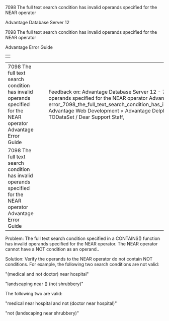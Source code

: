 7098 The full text search condition has invalid operands specified for the NEAR operator




Advantage Database Server 12  

7098 The full text search condition has invalid operands specified for the NEAR operator

Advantage Error Guide

|  |
| --- |
|  |

|  |  |  |  |  |
| --- | --- | --- | --- | --- |
| 7098 The full text search condition has invalid operands specified for the NEAR operator  Advantage Error Guide |  |  | Feedback on: Advantage Database Server 12 - 7098 The full text search condition has invalid operands specified for the NEAR operator Advantage Error Guide error\_7098\_the\_full\_text\_search\_condition\_has\_invalid\_operands\_specified\_for\_the\_near\_operator Advantage Web Development > Advantage Delphi OData Client > Delphi OData Components > TODataSet / Dear Support Staff, |  |
| 7098 The full text search condition has invalid operands specified for the NEAR operator  Advantage Error Guide |  |  |  |  |

Problem: The full text search condition specified in a CONTAINS() function has invalid operands specified for the NEAR operator. The NEAR operator cannot have a NOT condition as an operand..

Solution: Verify the operands to the NEAR operator do not contain NOT conditions. For example, the following two search conditions are not valid:

"(medical and not doctor) near hospital"

"landscaping near () (not shrubbery)"

The following two are valid:

"medical near hospital and not (doctor near hospital)"

"not (landscaping near shrubbery)"